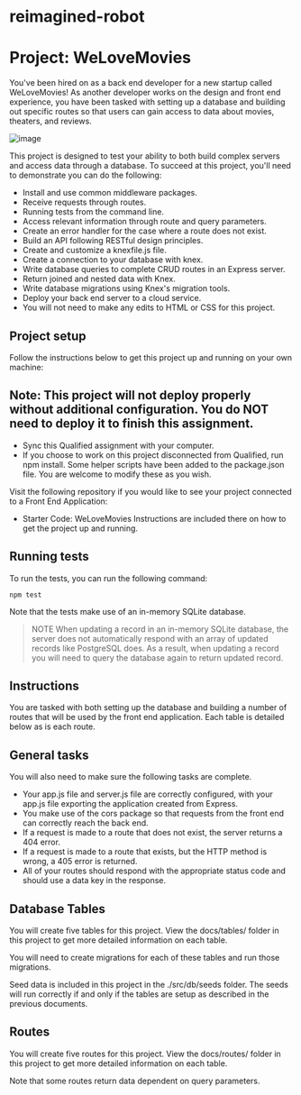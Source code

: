 # reimagined-robot

# Project: WeLoveMovies
You've been hired on as a back end developer for a new startup called WeLoveMovies! As another developer works on the design and front end experience, you have been tasked with setting up a database and building out specific routes so that users can gain access to data about movies, theaters, and reviews.

![image](https://user-images.githubusercontent.com/70423522/116483801-cb370800-a855-11eb-9d72-6bc6b9881d3d.png)

This project is designed to test your ability to both build complex servers and access data through a database. To succeed at this project, you'll need to demonstrate you can do the following:

* Install and use common middleware packages.
* Receive requests through routes.
* Running tests from the command line.
* Access relevant information through route and query parameters.
* Create an error handler for the case where a route does not exist.
* Build an API following RESTful design principles.
* Create and customize a knexfile.js file.
* Create a connection to your database with knex.
* Write database queries to complete CRUD routes in an Express server.
* Return joined and nested data with Knex.
* Write database migrations using Knex's migration tools.
* Deploy your back end server to a cloud service.
* You will not need to make any edits to HTML or CSS for this project.

##  Project setup
Follow the instructions below to get this project up and running on your own machine:

## Note: This project will not deploy properly without additional configuration. You do NOT need to deploy it to finish this assignment.
* Sync this Qualified assignment with your computer.
* If you choose to work on this project disconnected from Qualified, run npm install.
Some helper scripts have been added to the package.json file. You are welcome to modify these as you wish.

Visit the following repository if you would like to see your project connected to a Front End Application:

* Starter Code: WeLoveMovies
Instructions are included there on how to get the project up and running.

## Running tests
To run the tests, you can run the following command:
 ```
npm test
 ```
Note that the tests make use of an in-memory SQLite database.

> NOTE When updating a record in an in-memory SQLite database, the server does not automatically respond with an array of updated records like PostgreSQL does. As a result, when updating a record you will need to query the database again to return updated record.

## Instructions
You are tasked with both setting up the database and building a number of routes that will be used by the front end application. Each table is detailed below as is each route.

## General tasks
You will also need to make sure the following tasks are complete.

* Your app.js file and server.js file are correctly configured, with your app.js file exporting the application created from Express.
* You make use of the cors package so that requests from the front end can correctly reach the back end.
* If a request is made to a route that does not exist, the server returns a 404 error.
* If a request is made to a route that exists, but the HTTP method is wrong, a 405 error is returned.
* All of your routes should respond with the appropriate status code and should use a data key in the response.
## Database Tables
You will create five tables for this project. View the docs/tables/ folder in this project to get more detailed information on each table.

You will need to create migrations for each of these tables and run those migrations.

Seed data is included in this project in the ./src/db/seeds folder. The seeds will run correctly if and only if the tables are setup as described in the previous documents.

## Routes
You will create five routes for this project. View the docs/routes/ folder in this project to get more detailed information on each table.

Note that some routes return data dependent on query parameters.
